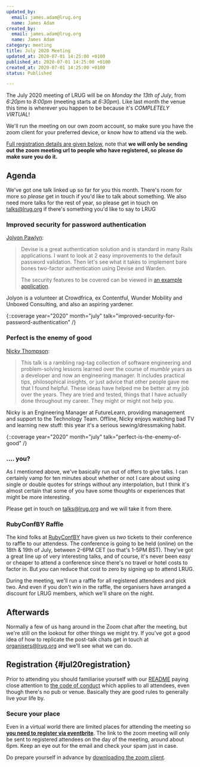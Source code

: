 ```yaml
---
updated_by:
  email: james.adam@lrug.org
  name: James Adam
created_by:
  email: james.adam@lrug.org
  name: James Adam
category: meeting
title: July 2020 Meeting
updated_at: 2020-07-01 14:25:00 +0100
published_at: 2020-07-01 14:25:00 +0100
created_at: 2020-07-01 14:25:00 +0100
status: Published

---
```


The July 2020 meeting of LRUG will be on *Monday the 13th of July*,
from _6:20pm_ to _8:00pm_ (meeting starts at _6:30pm_).  Like last
month the venue this time is wherever you happen to be because it's
_COMPLETELY VIRTUAL_!

We'll run the meeting on our own zoom account, so make sure you have
the zoom client for your preferred device, or know how to attend via
the web.

[Full registration details are given below](#jul20registration), note
that **we will only be sending out the zoom meeting url to people who
have registered, so please do make sure you do it.**

## Agenda

We've got one talk linked up so far for you this month.  There's room
for more so _please_ get in touch if you'd like to talk about
something. We also need more
talks for the rest of year, so please get in touch on [talks@lrug.org](mailto:talks@lrug.org)
if there's something you'd like to say to LRUG

### Improved security for password authentication

[Jolyon Pawlyn](https://twitter.com/jpawlyn):

> Devise is a great authentication solution and is standard in many Rails
> applications. I want to look at 2 easy improvements to the default password
> validation. Then let's see what it takes to implement bare bones two-factor
> authentication using Devise and Warden.
>
> The security features to be covered can be viewed in [an example
application](https://github.com/jpawlyn/secure-user-accounts#secure-user-accounts).

Jolyon is a volunteer at Crowdfrica, ex Contentful, Wunder Mobility and Unboxed
Consulting, and also an aspiring yardener.

{::coverage year="2020" month="july" talk="improved-security-for-password-authentication" /}

### Perfect is the enemy of good

[Nicky Thompson](https://twitter.com/knotnicky):

> This talk is a rambling rag-tag collection of software engineering and
> problem-solving lessons learned over the course of *mumble* years as a
> developer and now an engineering manager. It includes practical tips,
> philosophical insights, or just advice that other people gave me that I
> found helpful. These ideas have helped me be better at my job over the
> years. They are tried and tested, things that I have actually done
> throughout my career. They might or might not help you.

Nicky is an Engineering Manager at FutureLearn, providing management and support to the Technology Team. Offline, Nicky enjoys watching bad TV and learning new stuff: this year it's a serious sewing/dressmaking habit.

{::coverage year="2020" month="july" talk="perfect-is-the-enemy-of-good" /}

### .... you?

As I mentioned above, we've basically run out of offers to give talks. I can
certainly vamp for ten minutes about whether or not I care about using single or
double quotes for strings without any interpolation, but I think it's almost
certain that some of you have some thoughts or experiences that might be more
interesting.

Please get in touch on [talks@lrug.org](mailto:talks@lrug.org) and we will take
it from there.

### RubyConfBY Raffle

The kind folks at [RubyConfBY](https://rubyconference.by/) have given us _two_
tickets to their conference to raffle to our attendess. The conference is going
to be held (online) on the 18th & 19th of July, between 2-6PM CET (so that's
1-5PM BST). They've got a great line up of very interesting talks, and of
course, it's never been easy or cheaper to attend a conference since there's no
travel or hotel costs to factor in. But _you_ can reduce that cost to zero by
signing up to attend LRUG.

During the meeting, we'll run a raffle for all registered attendees and pick
two. And even if you don't win in the raffle, the organisers have arranged a
discount for LRUG members, which we'll share on the night.

## Afterwards

Normally a few of us hang around in the Zoom chat after the meeting, but we're
still on the lookout for other things we might try. If you've got a good idea of
how to replicate the post-talk chats get in touch at
[organisers@lrug.org](mailto:organisers@lrug.org) and we'll see what we can do.

## Registration {#jul20registration}

Prior to attending you should familiarise yourself with our [README](http://readme.lrug.org/)
paying close attention to [the code of conduct](http://readme.lrug.org/#code-of-conduct)
which applies to all attendees, even though there's no pub or venue.
Basically they are good rules to generally live your life by.

### Secure your place

Even in a virtual world there are limited places for attending the meeting
so **[you need to register via eventbrite][july2020-eventbrite]**.  The link to
the zoom meeting will only be sent to registered attendees on the day of
the meeting, around about 6pm.  Keep an eye out for the email and check
your spam just in case.

Do prepare yourself in advance by [downloading the zoom client](https://zoom.us/support/download).

[july2020-eventbrite]: https://www.eventbrite.com/e/lrug-july-2020-tickets-111959570088
